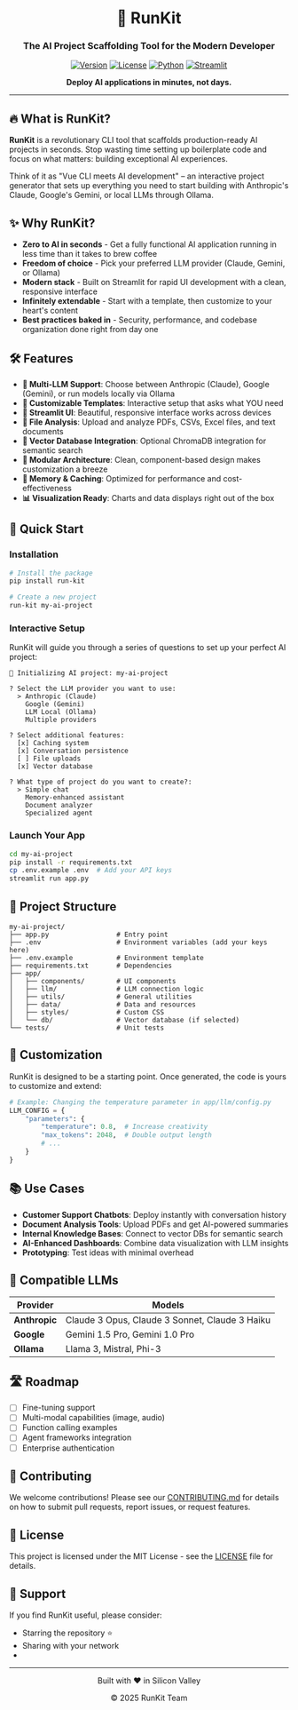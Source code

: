 <div align="center">
  
# 🚀 RunKit

### The AI Project Scaffolding Tool for the Modern Developer

[![Version](https://img.shields.io/badge/version-0.1.0-blue.svg)](https://github.com/holasoymalva/run-kit)
[![License](https://img.shields.io/badge/license-MIT-green.svg)](https://opensource.org/licenses/MIT)
[![Python](https://img.shields.io/badge/python-3.9+-blue.svg)](https://www.python.org/downloads/)
[![Streamlit](https://img.shields.io/badge/streamlit-1.24+-ff4b4b.svg)](https://streamlit.io/)

**Deploy AI applications in minutes, not days.**

</div>

---

## 🔥 What is RunKit?

**RunKit** is a revolutionary CLI tool that scaffolds production-ready AI projects in seconds. Stop wasting time setting up boilerplate code and focus on what matters: building exceptional AI experiences.

Think of it as "Vue CLI meets AI development" – an interactive project generator that sets up everything you need to start building with Anthropic's Claude, Google's Gemini, or local LLMs through Ollama.

## ✨ Why RunKit?

- **Zero to AI in seconds** - Get a fully functional AI application running in less time than it takes to brew coffee
- **Freedom of choice** - Pick your preferred LLM provider (Claude, Gemini, or Ollama)
- **Modern stack** - Built on Streamlit for rapid UI development with a clean, responsive interface
- **Infinitely extendable** - Start with a template, then customize to your heart's content
- **Best practices baked in** - Security, performance, and codebase organization done right from day one

## 🛠️ Features

- **🤖 Multi-LLM Support**: Choose between Anthropic (Claude), Google (Gemini), or run models locally via Ollama
- **🔄 Customizable Templates**: Interactive setup that asks what YOU need
- **📱 Streamlit UI**: Beautiful, responsive interface works across devices
- **📂 File Analysis**: Upload and analyze PDFs, CSVs, Excel files, and text documents
- **💾 Vector Database Integration**: Optional ChromaDB integration for semantic search
- **🔌 Modular Architecture**: Clean, component-based design makes customization a breeze
- **🧠 Memory & Caching**: Optimized for performance and cost-effectiveness
- **📊 Visualization Ready**: Charts and data displays right out of the box

## 🚀 Quick Start

### Installation

```bash
# Install the package
pip install run-kit

# Create a new project
run-kit my-ai-project
```

### Interactive Setup

RunKit will guide you through a series of questions to set up your perfect AI project:

```
🚀 Initializing AI project: my-ai-project

? Select the LLM provider you want to use:
  > Anthropic (Claude)
    Google (Gemini)
    LLM Local (Ollama)
    Multiple providers

? Select additional features:
  [x] Caching system
  [x] Conversation persistence
  [ ] File uploads
  [x] Vector database

? What type of project do you want to create?:
  > Simple chat
    Memory-enhanced assistant
    Document analyzer
    Specialized agent
```

### Launch Your App

```bash
cd my-ai-project
pip install -r requirements.txt
cp .env.example .env  # Add your API keys
streamlit run app.py
```

## 🧩 Project Structure

```
my-ai-project/
├── app.py                 # Entry point
├── .env                   # Environment variables (add your keys here)
├── .env.example           # Environment template
├── requirements.txt       # Dependencies
├── app/
│   ├── components/        # UI components
│   ├── llm/               # LLM connection logic
│   ├── utils/             # General utilities
│   ├── data/              # Data and resources
│   ├── styles/            # Custom CSS
│   └── db/                # Vector database (if selected)
└── tests/                 # Unit tests
```

## 🔧 Customization

RunKit is designed to be a starting point. Once generated, the code is yours to customize and extend:

```python
# Example: Changing the temperature parameter in app/llm/config.py
LLM_CONFIG = {
    "parameters": {
        "temperature": 0.8,  # Increase creativity
        "max_tokens": 2048,  # Double output length
        # ...
    }
}
```

## 📚 Use Cases

- **Customer Support Chatbots**: Deploy instantly with conversation history
- **Document Analysis Tools**: Upload PDFs and get AI-powered summaries
- **Internal Knowledge Bases**: Connect to vector DBs for semantic search
- **AI-Enhanced Dashboards**: Combine data visualization with LLM insights
- **Prototyping**: Test ideas with minimal overhead

## 🔗 Compatible LLMs

| Provider | Models |
|----------|--------|
| **Anthropic** | Claude 3 Opus, Claude 3 Sonnet, Claude 3 Haiku |
| **Google** | Gemini 1.5 Pro, Gemini 1.0 Pro |
| **Ollama** | Llama 3, Mistral, Phi-3 |

## 🛣️ Roadmap

- [ ] Fine-tuning support
- [ ] Multi-modal capabilities (image, audio)
- [ ] Function calling examples
- [ ] Agent frameworks integration
- [ ] Enterprise authentication

## 👥 Contributing

We welcome contributions! Please see our [CONTRIBUTING.md](CONTRIBUTING.md) for details on how to submit pull requests, report issues, or request features.

## 📄 License

This project is licensed under the MIT License - see the [LICENSE](LICENSE) file for details.

## 💖 Support

If you find RunKit useful, please consider:
- Starring the repository ⭐
- Sharing with your network
- 
---

<div align="center">
  <p>Built with ❤️ in Silicon Valley</p>
  <p>© 2025 RunKit Team</p>
</div>
